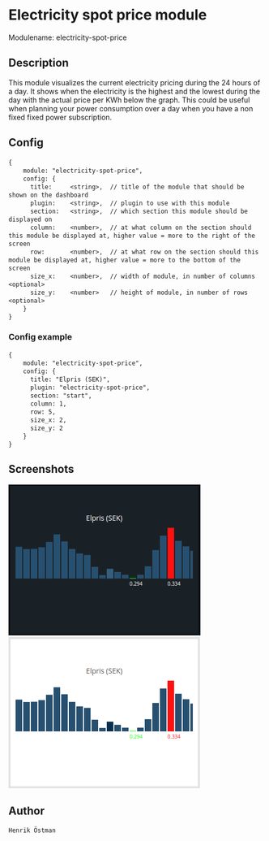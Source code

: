 # Electricity spot price module

Modulename: electricity-spot-price


## Description

This module visualizes the current electricity pricing during the 24 hours of a day. It shows when the electricity is the highest and the lowest during the day with the actual price per KWh below the graph. This could be useful when planning your power consumption over a day when you have a non fixed fixed power subscription.


## Config

    {
        module: "electricity-spot-price",
        config: {
          title:     <string>,  // title of the module that should be shown on the dashboard
          plugin:    <string>,  // plugin to use with this module
          section:   <string>,  // which section this module should be displayed on
          column:    <number>,  // at what column on the section should this module be displayed at, higher value = more to the right of the screen
          row:       <number>,  // at what row on the section should this module be displayed at, higher value = more to the bottom of the screen
          size_x:    <number>,  // width of module, in number of columns <optional>
          size_y:    <number>   // height of module, in number of rows <optional>
        }
    }


### Config example

    {
    	module: "electricity-spot-price",
        config: {
          title: "Elpris (SEK)",
          plugin: "electricity-spot-price",
          section: "start",
          column: 1,
          row: 5,
          size_x: 2,
          size_y: 2
        }
    }

## Screenshots

![electricity-spot-price with dark theme](doc/electricity-spot-price-dark.png "Spot price - dark theme") &nbsp; ![electricity-spot-price with dark theme](doc/electricity-spot-price-light.png "Spot price - light theme")


## Author

    Henrik Östman
